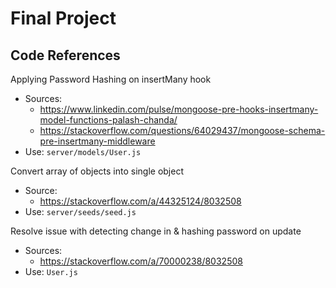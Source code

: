 # Final Project

## Code References

Applying Password Hashing on insertMany hook

- Sources:
  - https://www.linkedin.com/pulse/mongoose-pre-hooks-insertmany-model-functions-palash-chanda/
  - https://stackoverflow.com/questions/64029437/mongoose-schema-pre-insertmany-middleware
- Use: `server/models/User.js`

Convert array of objects into single object

- Source:
  - https://stackoverflow.com/a/44325124/8032508
- Use: `server/seeds/seed.js`

Resolve issue with detecting change in & hashing password on update
- Sources: 
  - https://stackoverflow.com/a/70000238/8032508
- Use: `User.js`